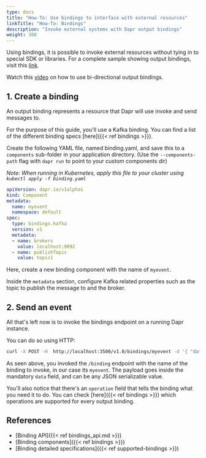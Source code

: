 ```yaml
---
type: docs
title: "How-To: Use bindings to interface with external resources"
linkTitle: "How-To: Bindings"
description: "Invoke external systems with Dapr output bindings"
weight: 300
---
```


Using bindings, it is possible to invoke external resources without tying in to special SDK or libraries.
For a complete sample showing output bindings, visit this [link](https://github.com/dapr/quickstarts/tree/master/bindings).

Watch this [video](https://www.youtube.com/watch?v=ysklxm81MTs&feature=youtu.be&t=1960) on how to use bi-directional output bindings.


## 1. Create a binding

An output binding represents a resource that Dapr will use invoke and send messages to.

For the purpose of this guide, you'll use a Kafka binding. You can find a list of the different binding specs [here]({{< ref bindings >}}).

Create the following YAML file, named binding.yaml, and save this to a `components` sub-folder in your application directory.
(Use the `--components-path` flag with `dapr run` to point to your custom components dir)

*Note: When running in Kubernetes, apply this file to your cluster using `kubectl apply -f binding.yaml`*

```yaml
apiVersion: dapr.io/v1alpha1
kind: Component
metadata:
  name: myevent
  namespace: default
spec:
  type: bindings.kafka
  version: v1
  metadata:
  - name: brokers
    value: localhost:9092
  - name: publishTopic
    value: topic1
```

Here, create a new binding component with the name of `myevent`.

Inside the `metadata` section, configure Kafka related properties such as the topic to publish the message to and the broker.

## 2. Send an event

All that's left now is to invoke the bindings endpoint on a running Dapr instance.

You can do so using HTTP:

```bash
curl -X POST -H  http://localhost:3500/v1.0/bindings/myevent -d '{ "data": { "message": "Hi!" }, "operation": "create" }'
```

As seen above, you invoked the `/binding` endpoint with the name of the binding to invoke, in our case its `myevent`.
The payload goes inside the mandatory `data` field, and can be any JSON serializable value.

You'll also notice that there's an `operation` field that tells the binding what you need it to do.
You can check [here]({{< ref bindings >}}) which operations are supported for every output binding.


## References

- [Binding API]({{< ref bindings_api.md >}})
- [Binding components]({{< ref bindings >}})
- [Binding detailed specifications]({{< ref supported-bindings >}}) 
